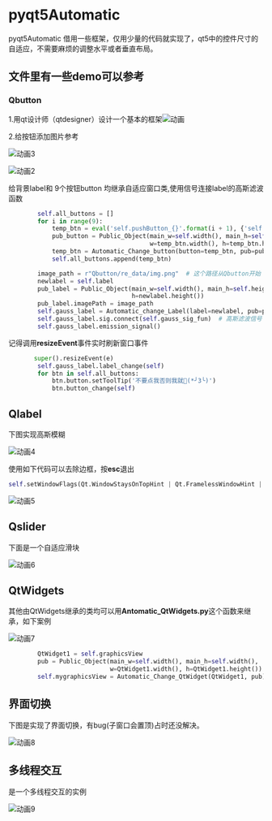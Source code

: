 # pyqt5Automatic
pyqt5Automatic 借用一些框架，仅用少量的代码就实现了，qt5中的控件尺寸的自适应，不需要麻烦的调整水平或者垂直布局。
## 文件里有一些demo可以参考

### Qbutton

1.用qt设计师（qtdesigner）设计一个基本的框架![动画](C:\Users\Administrator\Desktop\gif\动画.gif)

2.给按钮添加图片参考

![动画3](C:\Users\Administrator\Desktop\gif\动画3.gif)

![动画2](C:\Users\Administrator\Desktop\gif\动画2.gif)

给背景label和 9个按钮button 均继承自适应窗口类,使用信号连接label的高斯滤波函数

```python
        self.all_buttons = []
        for i in range(9):
            temp_btn = eval('self.pushButton_{}'.format(i + 1), {'self': self})  # 从 1--9
            pub_button = Public_Object(main_w=self.width(), main_h=self.height(),
                                       w=temp_btn.width(), h=temp_btn.height())
            temp_btn = Automatic_Change_button(button=temp_btn, pub=pub_button)
            self.all_buttons.append(temp_btn)
```

```py
        image_path = r"Qbutton/re_data/img.png"  # 这个路径从Qbutton开始
        newlabel = self.label
        pub_label = Public_Object(main_w=self.width(), main_h=self.height(), w=newlabel.width(),
                                  h=newlabel.height())
        pub_label.imagePath = image_path
        self.gauss_label = Automatic_change_Label(label=newlabel, pub=pub_label)
        self.gauss_label.sig.connect(self.gauss_sig_fun)  # 高斯滤波信号
        self.gauss_label.emission_signal()
```

记得调用**resizeEvent**事件实时刷新窗口事件

```py
       super().resizeEvent(e)
        self.gauss_label.label_change(self)
        for btn in self.all_buttons:
            btn.button.setToolTip('不要点我否则我就🥰(*╯3╰)')
            btn.button_change(self)
```

## Qlabel

下图实现高斯模糊

![动画4](C:\Users\Administrator\Desktop\gif\动画4.gif)

使用如下代码可以去除边框，按**esc**退出

```py
self.setWindowFlags(Qt.WindowStaysOnTopHint | Qt.FramelessWindowHint | Qt.Tool)  # 窗口置顶，无边框，在任务栏不显示图标

```

![动画5](C:\Users\Administrator\Desktop\gif\动画5.gif)

## Qslider

下面是一个自适应滑块

![动画6](C:\Users\Administrator\Desktop\gif\动画6.gif)

## QtWidgets

其他由QtWidgets继承的类均可以用**Antomatic_QtWidgets.py**这个函数来继承，如下案例

![动画7](C:\Users\Administrator\Desktop\gif\动画7.gif)

```py
        QtWidget1 = self.graphicsView
        pub = Public_Object(main_w=self.width(), main_h=self.width(),
                            w=QtWidget1.width(), h=QtWidget1.height())
        self.mygraphicsView = Automatic_Change_QtWidget(QtWidget1, pub)
```

## 界面切换

下图是实现了界面切换，有bug(子窗口会置顶)占时还没解决。

![动画8](C:\Users\Administrator\Desktop\gif\动画8.gif)



## 多线程交互

是一个多线程交互的实例

![动画9](C:\Users\Administrator\Desktop\gif\动画9.gif)
